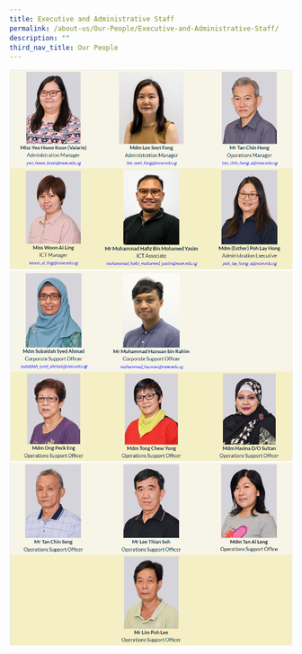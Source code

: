 ```yaml
---
title: Executive and Administrative Staff
permalink: /about-us/Our-People/Executive-and-Administrative-Staff/
description: ""
third_nav_title: Our People
---
```

![](/images/About%20Us/Our%20People/Executive%20and%20Admin%20Staff/EAS1.png)
![](/images/About%20Us/Our%20People/Executive%20and%20Admin%20Staff/EAS2.png)
![](/images/About%20Us/Our%20People/Executive%20and%20Admin%20Staff/EAS3.png)